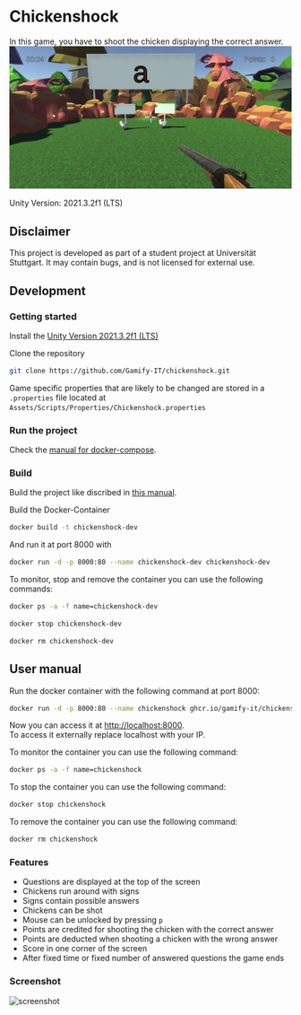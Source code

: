 # Chickenshock

In this game, you have to shoot the chicken displaying the correct answer.  
![Chickenshock](https://raw.githubusercontent.com/Gamify-IT/docs/main/images/chickenshock.webp)

Unity Version: 2021.3.2f1 (LTS)

## Disclaimer

This project is developed as part of a student project at Universität Stuttgart.
It may contain bugs, and is not licensed for external use.

## Development

### Getting started

Install the [Unity Version 2021.3.2f1 (LTS)](https://gamifyit-docs.readthedocs.io/en/latest/dev-manuals/languages/unity/version.html)

Clone the repository  
```sh
git clone https://github.com/Gamify-IT/chickenshock.git
```

Game specific properties that are likely to be changed are stored in a `.properties` file located at `Assets/Scripts/Properties/Chickenshock.properties`

### Run the project

Check the [manual for docker-compose](https://github.com/Gamify-IT/docs/blob/main/dev-manuals/languages/docker/docker-compose.md).

### Build

Build the project like discribed in [this manual](https://gamifyit-docs.readthedocs.io/en/latest/dev-manuals/languages/unity/build-unity-project.html).

Build the Docker-Container
```sh
docker build -t chickenshock-dev
```
And run it at port 8000 with
```sh
docker run -d -p 8000:80 --name chickenshock-dev chickenshock-dev
```

To monitor, stop and remove the container you can use the following commands:
```sh
docker ps -a -f name=chickenshock-dev
```
```sh
docker stop chickenshock-dev
```
```sh
docker rm chickenshock-dev
```

## User manual

Run the docker container with the following command at port 8000:
```sh
docker run -d -p 8000:80 --name chickenshock ghcr.io/gamify-it/chickenshock:latest
```
Now you can access it at [http://localhost:8000](http://localhost:8000).  
To access it externally replace localhost with your IP.  

To monitor the container you can use the following command:
```sh
docker ps -a -f name=chickenshock
```
To stop the container you can use the following command:
```sh
docker stop chickenshock
```
To remove the container you can use the following command:
```sh
docker rm chickenshock
```
### Features

- Questions are displayed at the top of the screen
- Chickens run around with signs
- Signs contain possible answers
- Chickens can be shot
- Mouse can be unlocked by pressing `p`
- Points are credited for shooting the chicken with the correct answer
- Points are deducted when shooting a chicken with the wrong answer
- Score in one corner of the screen
- After fixed time or fixed number of answered questions the game ends

### Screenshot

![screenshot](https://user-images.githubusercontent.com/44726248/171508596-16837ea1-f6ce-4b69-b12b-30b0452f917c.png)
